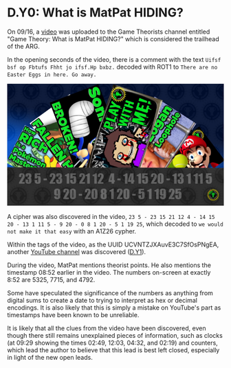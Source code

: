 # D.Y0: What is MatPat HIDING?

On 09/16, a [video](https://youtu.be/2KorwsAv49A) was uploaded to the Game Theorists channel entitled "Game Theory: What is MatPat HIDING?" which is considered the trailhead of the ARG.

In the opening seconds of the video, there is a comment with the text
`Uifsf bsf op Fbtufs Fhht jo ifsf.Hp bxbz.`
decoded with ROT1 to `There are no Easter Eggs in here. Go away.`

![ROT1 cipher](../../assets/pre.d.y0.rot-1.png)

A cipher was also discovered in the video, `23 5 - 23 15 21 12 4 - 14 15 20 - 13 1 11 5 - 9 20 - 0 8 1 20 - 5 1 19 25`, which decoded to `we would not make it that easy` with an A1Z26 cypher.

Within the tags of the video, as the UUID UCVNTZJXAuvE3C7SfOsPNgEA, another [YouTube channel](https://www.youtube.com/channel/UCVNTZJXAuvE3C7SfOsPNgEA) was discovered \([D.Y1](d.y1-tenretni-olleh.md)\).

During the video, MatPat mentions theorist points.
He also mentions the timestamp 08:52 earlier in the video.
The numbers on-screen at exactly 8:52 are 5325, 7715, and 4792.

Some have speculated the significance of the numbers as anything from digital sums to create a date to trying to interpret as hex or decimal encodings.
It is also likely that this is simply a mistake on YouTube's part as timestamps have been known to be unreliable.

It is likely that all the clues from the video have been discovered, even though there still remains unexplained pieces of information, such as clocks \(at 09:29 showing the times 02:49, 12:03, 04:32, and 02:19\) and counters, which lead the author to believe that this lead is best left closed, especially in light of the new open leads.
